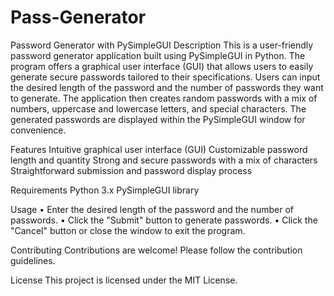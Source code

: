 # Pass-Generator
Password Generator with PySimpleGUI
Description
This is a user-friendly password generator application built using PySimpleGUI in Python. The program offers a graphical user interface (GUI) that allows users to easily generate secure passwords tailored to their specifications. Users can input the desired length of the password and the number of passwords they want to generate. The application then creates random passwords with a mix of numbers, uppercase and lowercase letters, and special characters. The generated passwords are displayed within the PySimpleGUI window for convenience.

Features
Intuitive graphical user interface (GUI)
Customizable password length and quantity
Strong and secure passwords with a mix of characters
Straightforward submission and password display process

Requirements
Python 3.x
PySimpleGUI library

Usage
•	Enter the desired length of the password and the number of passwords.
•	Click the "Submit" button to generate passwords.
•	Click the "Cancel" button or close the window to exit the program.

Contributing
Contributions are welcome! Please follow the contribution guidelines.

License
This project is licensed under the MIT License.
